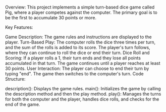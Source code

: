 Overview:
This project implements a simple turn-based dice game called Pig, where a player competes against the computer. The primary goal is to be the first to accumulate 30 points or more.

Key Features:

Game Description: The game rules and instructions are displayed to the player.
Turn-Based Play: The computer rolls the dice three times per turn, and the sum of the rolls is added to its score. The player's turn follows, where they can continue to roll the dice or end their turn.
Dice Roll and Scoring: If a player rolls a 1, their turn ends and they lose all points accumulated in that turn. The game continues until a player reaches at least 30 points.
User Interaction: The player can choose to end their turn by typing "end". The game then switches to the computer's turn.
Code Structure:

description(): Displays the game rules.
main(): Initializes the game by calling the description method and then the play method.
play(): Manages the turns for both the computer and the player, handles dice rolls, and checks for the end of the game.
